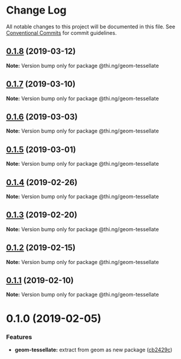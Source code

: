 # Change Log

All notable changes to this project will be documented in this file.
See [Conventional Commits](https://conventionalcommits.org) for commit guidelines.

## [0.1.8](https://github.com/thi-ng/umbrella/compare/@thi.ng/geom-tessellate@0.1.7...@thi.ng/geom-tessellate@0.1.8) (2019-03-12)

**Note:** Version bump only for package @thi.ng/geom-tessellate





## [0.1.7](https://github.com/thi-ng/umbrella/compare/@thi.ng/geom-tessellate@0.1.6...@thi.ng/geom-tessellate@0.1.7) (2019-03-10)

**Note:** Version bump only for package @thi.ng/geom-tessellate





## [0.1.6](https://github.com/thi-ng/umbrella/compare/@thi.ng/geom-tessellate@0.1.5...@thi.ng/geom-tessellate@0.1.6) (2019-03-03)

**Note:** Version bump only for package @thi.ng/geom-tessellate





## [0.1.5](https://github.com/thi-ng/umbrella/compare/@thi.ng/geom-tessellate@0.1.4...@thi.ng/geom-tessellate@0.1.5) (2019-03-01)

**Note:** Version bump only for package @thi.ng/geom-tessellate





## [0.1.4](https://github.com/thi-ng/umbrella/compare/@thi.ng/geom-tessellate@0.1.3...@thi.ng/geom-tessellate@0.1.4) (2019-02-26)

**Note:** Version bump only for package @thi.ng/geom-tessellate





## [0.1.3](https://github.com/thi-ng/umbrella/compare/@thi.ng/geom-tessellate@0.1.2...@thi.ng/geom-tessellate@0.1.3) (2019-02-20)

**Note:** Version bump only for package @thi.ng/geom-tessellate





## [0.1.2](https://github.com/thi-ng/umbrella/compare/@thi.ng/geom-tessellate@0.1.1...@thi.ng/geom-tessellate@0.1.2) (2019-02-15)

**Note:** Version bump only for package @thi.ng/geom-tessellate





## [0.1.1](https://github.com/thi-ng/umbrella/compare/@thi.ng/geom-tessellate@0.1.0...@thi.ng/geom-tessellate@0.1.1) (2019-02-10)

**Note:** Version bump only for package @thi.ng/geom-tessellate





# 0.1.0 (2019-02-05)


### Features

* **geom-tessellate:** extract from geom as new package ([cb2429c](https://github.com/thi-ng/umbrella/commit/cb2429c))
